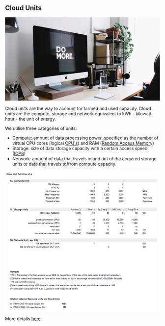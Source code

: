 ## Cloud Units

![](../images/domore.png)

Cloud units are the way to account for farmed and used capacity. Cloud units are the compute, storage and network equivalent to kWh - kilowatt hour - the unit of energy.

We utilise three categories of units:
- Compute: amount of data processing power, specified as the number of virtual CPU cores (logical [CPU's](https://en.wikipedia.org/wiki/Central_processing_unit)) and RAM ([Random Access Memory](https://en.wikipedia.org/wiki/Random-access_memory))
- Storage: size of data storage capacity with a certain access speed ([IOPS](https://en.wikipedia.org/wiki/IOPS))
- Network: amount of data that travels in and out of the acquired storage units or data that travels to/from compute capacity.

![](../images/CloudUnits.png)


More details [here](https://docs.google.com/spreadsheets/d/e/2PACX-1vRrvdoj71JARdo2Ky7_UBoSOIJCZNr5ACc3x3ychXIhxDaQqpNF0KDXrDGAVd_O2Ocjq4lrtZYdSImT/pubhtml?gid=75337142&single=true).


